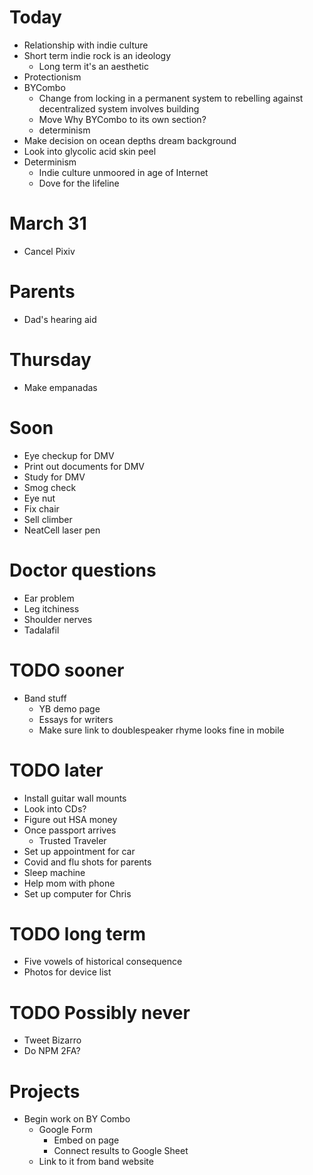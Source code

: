 # Today
* Relationship with indie culture
* Short term indie rock is an ideology
    * Long term it's an aesthetic
* Protectionism
* BYCombo
    * Change from locking in a permanent system to rebelling against decentralized system involves building
    * Move Why BYCombo to its own section?
    * determinism
* Make decision on ocean depths dream background
* Look into glycolic acid skin peel
* Determinism
    * Indie culture unmoored in age of Internet
    * Dove for the lifeline

# March 31
* Cancel Pixiv

# Parents
* Dad's hearing aid

# Thursday
* Make empanadas

# Soon
* Eye checkup for DMV
* Print out documents for DMV
* Study for DMV
* Smog check
* Eye nut
* Fix chair
* Sell climber
* NeatCell laser pen

# Doctor questions
* Ear problem
* Leg itchiness
* Shoulder nerves
* Tadalafil

# TODO sooner
* Band stuff
    * YB demo page
    * Essays for writers
    * Make sure link to doublespeaker rhyme looks fine in mobile

# TODO later
* Install guitar wall mounts
* Look into CDs?
* Figure out HSA money
* Once passport arrives
    * Trusted Traveler
* Set up appointment for car
* Covid and flu shots for parents
* Sleep machine
* Help mom with phone
* Set up computer for Chris

# TODO long term
* Five vowels of historical consequence
* Photos for device list

# TODO Possibly never
* Tweet Bizarro
* Do NPM 2FA?

# Projects
* Begin work on BY Combo
    * Google Form
        * Embed on page
        * Connect results to Google Sheet
    * Link to it from band website
